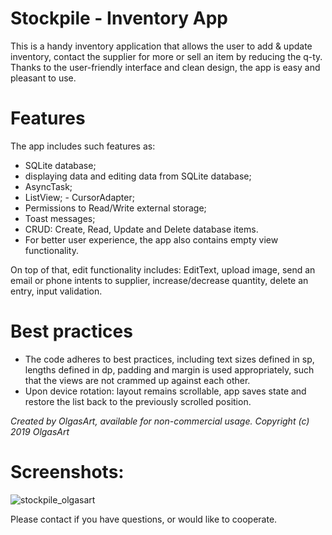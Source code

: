 Stockpile - Inventory App 
=================================== 
This is a handy inventory application that allows the user to add & update inventory, contact the supplier for more or sell an item by reducing the q-ty. 
Thanks to the user-friendly interface and clean design, the app is easy and pleasant to use.

Features
===================================
The app includes such features as: 
- SQLite database; 
- displaying data and editing data from SQLite database; 
- AsyncTask; 
- ListView; - CursorAdapter; 
- Permissions to Read/Write external storage; 
- Toast messages; 
- CRUD: Create, Read, Update and Delete database items.
- For better user experience, the app also contains empty view functionality.

On top of that, edit functionality includes: 
EditText, upload image, send an email or phone intents to supplier, increase/decrease quantity, delete an entry, input validation.

Best practices
===================================
- The code adheres to best practices, including text sizes defined in sp, lengths defined in dp, padding and margin is used appropriately, such that the views are not crammed up against each other.
- Upon device rotation: layout remains scrollable, app saves state and restore the list back to the previously scrolled position.


_Created by OlgasArt, available for non-commercial usage.
Copyright (c) 2019 OlgasArt_

Screenshots:
===================================
![stockpile_olgasart](https://user-images.githubusercontent.com/42648724/53737676-78d44980-3e8d-11e9-9f2f-9641d69c550a.jpg)

Please contact if you have questions, or would like to cooperate.
